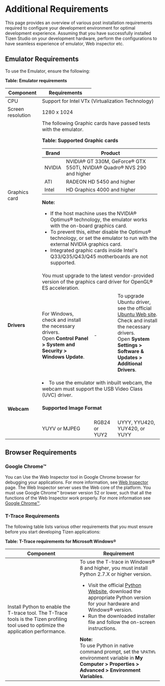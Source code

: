 # Additional Requirements

This page provides an overview of various post installation requirements required to configure your development environment for optimal development experience. Assuming that you have successfully installed Tizen Studio on your development hardware, perform the configurations to have seamless experience of emulator, Web inspector etc. 

## Emulator Requirements 
To use the Emulator, ensure the following:

**Table: Emulator requirements**

<table>
<thead>
<tr>
<th>Component</th>
<th>Requirements</th>
</tr>
</thead>
<tbody>
<tr>
<td>CPU</td>
<td colspan="3">Support for Intel VTx (Virtualization Technology)</td>
</tr>
<tr>
<td>Screen resolution</td>
<td colspan="3"> 1280 x 1024</td>
</tr>
<tr>
<td>Graphics card</td>
<td colspan="3"> The following Graphic cards have passed tests with the emulator.</p>
<p class="Table"><strong>Table: Supported Graphic cards</strong></p>
<table>
<thead>
<tr>
<th>Brand</th>
<th>Product</th>
</tr>
</thead>
<tbody>
<tr>
<td>NVIDIA</td>
<td>NVIDIA&reg; GT 330M, GeForce&reg; GTX 550Ti, NVIDIA&reg; Quadro&reg; NVS 290 and higher</td>
</tr>
<tr>
<td>ATI</td>
<td>RADEON HD 5450 and higher</td>
</tr>
<tr>
<td>Intel</td>
<td> HD Graphics 4000 and higher</td>
</tr>
</tbody>
</table>
<strong>Note:</strong>
<ul>
<li>If the host machine uses the NVIDIA&reg; Optimus&reg; technology, the emulator works with the on-board graphics card. 
<li>To prevent this, either disable the Optimus&reg; technology, or set the emulator to run with the external NVIDIA graphics card.</li>
<li>Integrated graphic cards inside Intel's Q33/Q35/Q43/Q45 motherboards are not supported.</li>
</ul>
</p>
</td>
</tr>
<tr>
<td rowspan="2"><B>Drivers</B></td>
<td colspan="3">You must upgrade to the latest vendor-provided version of the graphics card driver for OpenGL&reg; ES acceleration.</td>
</tr>
<tr>
<td>For Windows, check and install the necessary drivers.<br>
 Open <strong>Control Panel &gt; System and Security &gt; Windows Update</strong>.</td>
<td>     -</td>
<td>To upgrade Ubuntu driver, see the official <a href="https://help.ubuntu.com/community/BinaryDriverHowto/" target="_blank">Ubuntu Web site</a>.<br> Check and install the necessary drivers.<br> Open <strong>System Settings &gt; Software &amp; Updates &gt; Additional Drivers</strong>.</p>
</td>
</tr>
<tr>
<td rowspan="2"><B>Webcam<B></td>
<td colspan="3"><li>To use the emulator with inbuilt webcam, the webcam must support the USB Video Class (UVC) driver.</li> <h4>Supported Image Format</h4></td>
</tr>
<tr>
<td>YUYV or MJPEG</td>
<td>RGB24 or YUY2</td>
<td>UYYY, YYU420, YUY420, or YUYY</td>
</tr>
</tbody>
</table>

## Browser Requirements

### Google Chrome&trade; 

You can Use the Web Inspector tool in Google Chrome browser for debugging your applications. For more information, see [Web Inspector](../web-tools/web-inspector.md) page. The Web Inspector server uses the Web core of the platform.
You must use Google Chrome&trade; browser version 52 or lower, such that all the functions of the Web Inspector work properly. For more information see [Google Chrome&trade;](http://www.slimjet.com/chrome/google-chrome-old-version.php).

### T-Trace Requirements

The following table lists various other requirements that you must ensure before you start developing Tizen applications:

**Table: T-Trace requirements for Microsoft Windows&reg;**

<table>
<thead>
<tr>
<th>Component</th>
<th>Requirement</th>
</tr>
</thead>
<tbody>
<tr>
<td>Install Python to enable the T-trace tool. The T-Trace tools is the Tizen profiling tool used to optimize the application performance.
</td>
<td>To use the T-trace in Windows&reg; 8 and higher, you must install Python 2.7.X or higher version.
<ul>
<li>Visit the official <a href="https://www.python.org/downloads/">Python Website</a>, download the appropriate Python version for your hardware and Windows&reg; version.
</li>
<li>Run the downloaded installer file and follow the on-screen instructions.</li>
</ul>
<strong>Note:</strong> <br>
To use Python in native command prompt, set the <code>%PATH%</code> environment variable in <strong>My Computer > Properties > Advanced > Environment Variables</strong>.
</td>
</tr>
</tbody>
</table>
